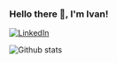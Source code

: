 ### Hello there 👋, I'm Ivan!

[![LinkedIn](https://img.shields.io/badge/LinkedIn-0077B5?style=for-the-badge&logo=linkedin&logoColor=white)](https://www.linkedin.com/in/ivan-gavrilov-9369331a3/)

![Github stats](https://github-readme-stats.vercel.app/api?username=IvanProg00&show_icons=true&theme=radical)
